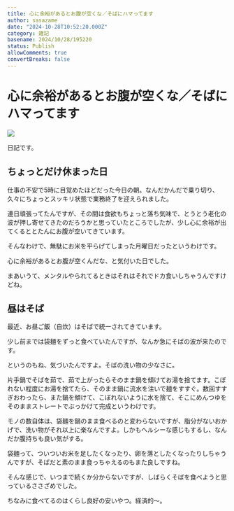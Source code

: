 ```yaml
---
title: 心に余裕があるとお腹が空くな／そばにハマってます
author: sasazame
date: "2024-10-28T10:52:20.000Z"
category: 雑記
basename: 2024/10/28/195220
status: Publish
allowComments: true
convertBreaks: false
---
```

# 心に余裕があるとお腹が空くな／そばにハマってます

![](https://cdn-ak.f.st-hatena.com/images/fotolife/s/sasazame/20230908/20230908202155.png)

日記です。

<!-- Extended Body -->

## ちょっとだけ休まった日

仕事の不安で5時に目覚めたほどだった今日の朝。なんだかんだで乗り切り、久々にちょっとスッキリ状態で業務終了を迎えられました。

連日頑張ってたんですが、その間は食欲もちょっと落ち気味で、とうとう老化の波が押し寄せてきたのだろうかと思っていたところでしたが、少し心に余裕が出てくるととたんにお腹が空いてきています。

そんなわけで、無駄にお米を平らげてしまった月曜日だったというわけです。

心に余裕があるとお腹が空くんだな、と気付いた日でした。

まあいうて、メンタルやられてるときはそれはそれでドカ食いしちゃうんですけどね。

## 昼はそば

最近、お昼ご飯（自炊）はそばで統一されてきています。

少し前までは袋麺をずっと食べていたんですが、なんか急にそばの波が来たのです。

というのもね、気づいたんですよ。そばの洗い物の少なさに。

片手鍋でそばを茹で、茹で上がったらそのまま鍋を傾けてお湯を捨てます。こぼれない程度にお湯を捨てたら、そのまま鍋に流水を注いで麺をすすぐ。数回すすぎおわったら、また鍋を傾けて、こぼれないように水を捨て、そこにめんつゆをそのままストレートでぶっかけて完成というわけです。

モノの数自体は、袋麺を鍋のまま食べるのと変わらないですが、脂分がないおかげで、洗い物がそれ以上に楽なんですよ。しかもヘルシーな感じもするし、なんだか腹持ちも良い気がする。

袋麺って、ついついお米を足したくなったり、卵を落としたくなったりしちゃうんですが、そばだと素のまま食っちゃえるのもまた良しですね。

そんな感じで、いつまで続くか分からないですが、しばらくそばを食べようと思っているささざめでした。

ちなみに食べてるのはくらし良好の安いやつ。経済的～。